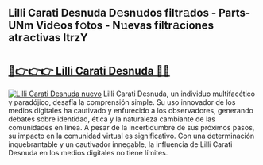 ## Lilli Carati Desnuda D𝚎sn𝚞dos filtr𝚊dos - Parts-UNm Vid𝚎os f𝚘tos - N𝚞evas filtr𝚊ciones atr𝚊ctivas ItrzY

# <h2><a href="http://mb0cq8.tromn.icu/?c=Lilli+Carati+Desnuda">🔗👉👉👉 Lilli Carati Desnuda 🔗🔗</a></h2>

[![Lilli Carati Desnuda nuevo](https://i.imgur.com/pEAQMta.gif)](http://mb0cq8.tromn.icu/?c=Lilli+Carati+Desnuda)
Lilli Carati Desnuda, un individuo multifacético y paradójico, desafía la comprensión simple. Su uso innovador de los medios digitales ha cautivado y enfurecido a los observadores, generando debates sobre identidad, ética y la naturaleza cambiante de las comunidades en línea. A pesar de la incertidumbre de sus próximos pasos, su impacto en la comunidad virtual es significativo. Con una determinación inquebrantable y un cautivador innegable, la influencia de Lilli Carati Desnuda en los medios digitales no tiene límites.
